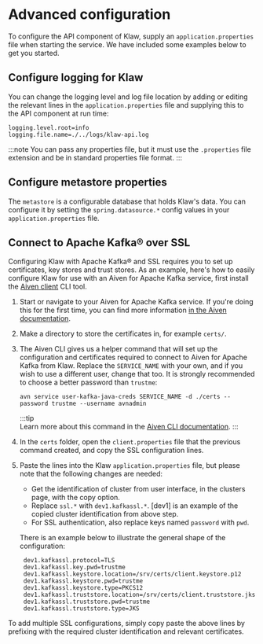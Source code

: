 # Advanced configuration

To configure the API component of Klaw, supply an
`application.properties` file when starting the service. We have
included some examples below to get you started.

## Configure logging for Klaw

You can change the logging level and log file location by adding or
editing the relevant lines in the `application.properties` file and
supplying this to the API component at run time:

```
logging.level.root=info
logging.file.name=./../logs/klaw-api.log
```


:::note 
You can pass any properties file, but it must use the `.properties` file extension and be in standard properties file format.
:::

## Configure metastore properties
The `metastore` is a configurable database that holds Klaw's data. You can configure it by setting the `spring.datasource.*` config values in your `application.properties` file.

## Connect to Apache Kafka® over SSL

Configuring Klaw with Apache Kafka® and SSL requires you to set up certificates, key stores and trust stores. As an example, here's how to easily configure Klaw for use with an Aiven for Apache Kafka service,
first install the [Aiven client](https://github.com/aiven/aiven-client) CLI tool.

1. Start or navigate to your Aiven for Apache Kafka service. If you're doing this for the first time, you can find more information [in the Aiven  documentation](https://docs.aiven.io/docs/products/kafka/getting-started.html).

2. Make a directory to store the certificates in, for example `certs/`.

3. The Aiven CLI gives us a helper command that will set up the configuration and certificates required to connect to Aiven for Apache Kafka from Klaw. Replace the `SERVICE_NAME` with your own,
    and if you wish to use a different user, change that too. It is strongly recommended to choose a better password than `trustme`:

    ```
    avn service user-kafka-java-creds SERVICE_NAME -d ./certs --password trustme --username avnadmin
    ```

    :::tip    
    Learn more about this command in the [Aiven CLI documentation](https://docs.aiven.io/docs/tools/cli/service/user.html#avn-service-user-kafka-java-creds).
    :::

4. In the `certs` folder, open the `client.properties` file that the previous command created, and copy the SSL configuration lines.

5. Paste the lines into the Klaw `application.properties` file, but please note that the following changes are needed:

    -   Get the identification of cluster from user interface, in the
        clusters page, with the copy option.
    -   Replace `ssl.*` with `dev1.kafkassl.*`. [dev1] is
        an example of the copied cluster identification from above
        step.
    -   For SSL authentication, also replace keys named `password`
        with `pwd`.

    There is an example below to illustrate the general shape of the
    configuration:

        dev1.kafkassl.protocol=TLS
        dev1.kafkassl.key.pwd=trustme
        dev1.kafkassl.keystore.location=/srv/certs/client.keystore.p12
        dev1.kafkassl.keystore.pwd=trustme
        dev1.kafkassl.keystore.type=PKCS12
        dev1.kafkassl.truststore.location=/srv/certs/client.truststore.jks
        dev1.kafkassl.truststore.pwd=trustme
        dev1.kafkassl.truststore.type=JKS

To add multiple SSL configurations, simply copy paste the above lines by prefixing with the required cluster identification and relevant certificates.
